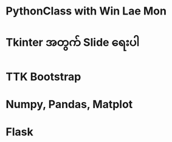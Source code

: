 # PythonClass with Win Lae Mon
# Tkinter အတွက် Slide ရေးပါ
# TTK Bootstrap
# Numpy, Pandas, Matplot
# Flask